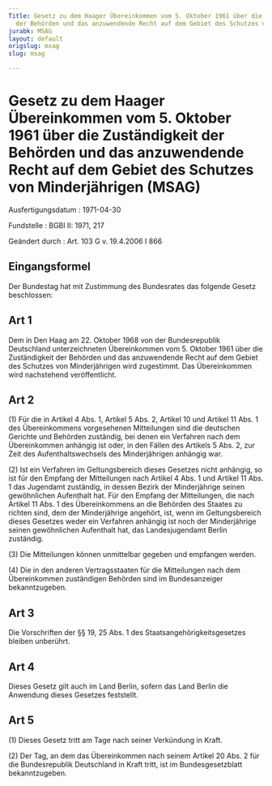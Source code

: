 ```yaml
---
Title: Gesetz zu dem Haager Übereinkommen vom 5. Oktober 1961 über die Zuständigkeit
  der Behörden und das anzuwendende Recht auf dem Gebiet des Schutzes von Minderjährigen
jurabk: MSAG
layout: default
origslug: msag
slug: msag

---
```


# Gesetz zu dem Haager Übereinkommen vom 5. Oktober 1961 über die Zuständigkeit der Behörden und das anzuwendende Recht auf dem Gebiet des Schutzes von Minderjährigen (MSAG)

Ausfertigungsdatum
:   1971-04-30

Fundstelle
:   BGBl II: 1971, 217

Geändert durch
:   Art. 103 G v. 19.4.2006 I 866


## Eingangsformel

Der Bundestag hat mit Zustimmung des Bundesrates das folgende Gesetz
beschlossen:


## Art 1

Dem in Den Haag am 22. Oktober 1968 von der Bundesrepublik Deutschland
unterzeichneten Übereinkommen vom 5. Oktober 1961 über die
Zuständigkeit der Behörden und das anzuwendende Recht auf dem Gebiet
des Schutzes von Minderjährigen wird zugestimmt. Das Übereinkommen
wird nachstehend veröffentlicht.


## Art 2

(1) Für die in Artikel 4 Abs. 1, Artikel 5 Abs. 2, Artikel 10 und
Artikel 11 Abs. 1 des Übereinkommens vorgesehenen Mitteilungen sind
die deutschen Gerichte und Behörden zuständig, bei denen ein Verfahren
nach dem Übereinkommen anhängig ist oder, in den Fällen des Artikels 5
Abs. 2, zur Zeit des Aufenthaltswechsels des Minderjährigen anhängig
war.

(2) Ist ein Verfahren im Geltungsbereich dieses Gesetzes nicht
anhängig, so ist für den Empfang der Mitteilungen nach Artikel 4 Abs.
1 und Artikel 11 Abs. 1 das Jugendamt zuständig, in dessen Bezirk der
Minderjährige seinen gewöhnlichen Aufenthalt hat. Für den Empfang der
Mitteilungen, die nach Artikel 11 Abs. 1 des Übereinkommens an die
Behörden des Staates zu richten sind, dem der Minderjährige angehört,
ist, wenn im Geltungsbereich dieses Gesetzes weder ein Verfahren
anhängig ist noch der Minderjährige seinen gewöhnlichen Aufenthalt
hat, das Landesjugendamt Berlin zuständig.

(3) Die Mitteilungen können unmittelbar gegeben und empfangen werden.

(4) Die in den anderen Vertragsstaaten für die Mitteilungen nach dem
Übereinkommen zuständigen Behörden sind im Bundesanzeiger
bekanntzugeben.


## Art 3

Die Vorschriften der §§ 19, 25 Abs. 1 des Staatsangehörigkeitsgesetzes
bleiben unberührt.


## Art 4

Dieses Gesetz gilt auch im Land Berlin, sofern das Land Berlin die
Anwendung dieses Gesetzes feststellt.


## Art 5

(1) Dieses Gesetz tritt am Tage nach seiner Verkündung in Kraft.

(2) Der Tag, an dem das Übereinkommen nach seinem Artikel 20 Abs. 2
für die Bundesrepublik Deutschland in Kraft tritt, ist im
Bundesgesetzblatt bekanntzugeben.

